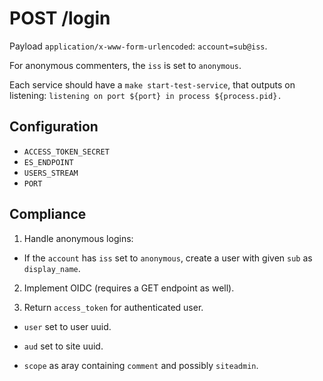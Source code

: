 POST /login
===========

Payload `application/x-www-form-urlencoded`: `account=sub@iss`.

For anonymous commenters, the `iss` is set to `anonymous`.

Each service should have a `make start-test-service`, that outputs on
listening: `listening on port ${port} in process ${process.pid}.`


Configuration
-------------

* `ACCESS_TOKEN_SECRET`
* `ES_ENDPOINT`
* `USERS_STREAM`
* `PORT`


Compliance
----------

1. Handle anonymous logins:

  * If the `account` has `iss` set to `anonymous`, create a user with given
    `sub` as `display_name`.

2. Implement OIDC (requires a GET endpoint as well).

3. Return `access_token` for authenticated user.

  * `user` set to user uuid.

  * `aud` set to site uuid.

  * `scope` as aray containing `comment` and possibly `siteadmin`.
